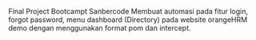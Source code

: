 Final Project Bootcampt Sanbercode
Membuat automasi pada fitur login, forgot password, menu dashboard (Directory) pada website orangeHRM demo dengan menggunakan format pom dan intercept.
